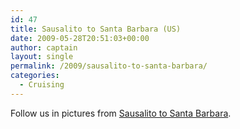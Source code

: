 ```yaml
---
id: 47
title: Sausalito to Santa Barbara (US)
date: 2009-05-28T20:51:03+00:00
author: captain
layout: single
permalink: /2009/sausalito-to-santa-barbara/
categories:
  - Cruising
---
```

Follow us in pictures from
[Sausalito to Santa Barbara](http://plume.flupes.org/gallery/index.php?level=album&id=21).
